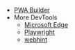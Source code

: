 <!-- _navbar.md -->

* [PWA Builder](https://pwabuilder.com)
* More DevTools
    - [Microsoft Edge](https://docs.microsoft.com/microsoft-edge/progressive-web-apps-chromium/)
    - [Playwright](https://playwright.dev)
    - [webhint](https://webhint.io)